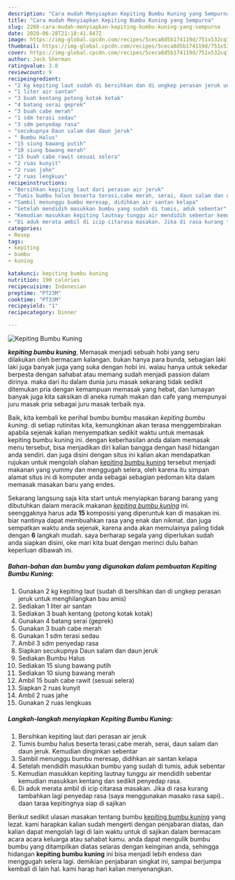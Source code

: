 ```yaml
---
description: "Cara mudah Menyiapkan Kepiting Bumbu Kuning yang Sempurna"
title: "Cara mudah Menyiapkan Kepiting Bumbu Kuning yang Sempurna"
slug: 2208-cara-mudah-menyiapkan-kepiting-bumbu-kuning-yang-sempurna
date: 2020-06-28T21:18:41.847Z
image: https://img-global.cpcdn.com/recipes/5ceca8d5b174119d/751x532cq70/kepiting-bumbu-kuning-foto-resep-utama.jpg
thumbnail: https://img-global.cpcdn.com/recipes/5ceca8d5b174119d/751x532cq70/kepiting-bumbu-kuning-foto-resep-utama.jpg
cover: https://img-global.cpcdn.com/recipes/5ceca8d5b174119d/751x532cq70/kepiting-bumbu-kuning-foto-resep-utama.jpg
author: Jack Sherman
ratingvalue: 3.8
reviewcount: 9
recipeingredient:
- "2 kg kepiting laut sudah di bersihkan dan di ungkep perasan jeruk untuk menghilangkan bau amis"
- "1 liter air santan"
- "3 buah kentang potong kotak kotak"
- "4 batang serai geprek"
- "3 buah cabe merah"
- "1 sdm terasi sedau"
- "3 sdm penyedap rasa"
- "secukupnya Daun salam dan daun jeruk"
- " Bumbu Halus"
- "15 siung bawang putih"
- "10 siung bawang merah"
- "15 buah cabe rawit sesuai selera"
- "2 ruas kunyit"
- "2 ruas jahe"
- "2 ruas lengkuas"
recipeinstructions:
- "Bersihkan kepiting laut dari perasan air jeruk"
- "Tumis bumbu halus beserta terasi,cabe merah, serai, daun salam dan daun jeruk. Kemudian dinginkan sebentar"
- "Sambil menunggu bumbu meresap, didihkan air santan kelapa"
- "Setelah mendidih masukkan bumbu yang sudah di tumis, aduk sebentar"
- "Kemudian masukkan kepiting lautnay tunggu air mendidih sebentar kemudian masukkan kentang dan sedikit penyedap rasa."
- "Di aduk merata ambil di icip citarasa masakan. Jika di rasa kurang tambahkan lagi penyedap rasa (saya menggunakan masako rasa sapi).. daan taraa kepitingnya siap di sajikan"
categories:
- Resep
tags:
- kepiting
- bumbu
- kuning

katakunci: kepiting bumbu kuning 
nutrition: 190 calories
recipecuisine: Indonesian
preptime: "PT23M"
cooktime: "PT33M"
recipeyield: "1"
recipecategory: Dinner

---
```



![Kepiting Bumbu Kuning](https://img-global.cpcdn.com/recipes/5ceca8d5b174119d/751x532cq70/kepiting-bumbu-kuning-foto-resep-utama.jpg)

<b><i>kepiting bumbu kuning</i></b>, Memasak menjadi sebuah hobi yang seru dilakukan oleh bermacam kalangan. bukan hanya para bunda, sebagian laki laki juga banyak juga yang suka dengan hobi ini. walau hanya untuk sekedar berpesta dengan sahabat atau memang sudah menjadi passion dalam dirinya. maka dari itu dalam dunia juru masak sekarang tidak sedikit ditemukan pria dengan kemampuan memasak yang hebat, dan lumayan banyak juga kita saksikan di aneka rumah makan dan cafe yang mempunyai juru masak pria sebagai juru masak terbaik nya.

Baik, kita kembali ke perihal bumbu bumbu masakan <i>kepiting bumbu kuning</i>. di setiap rutinitas kita, kemungkinan akan terasa menggembirakan apabila sejenak kalian menyempatkan sedikit waktu untuk memasak kepiting bumbu kuning ini. dengan keberhasilan anda dalam memasak menu tersebut, bisa menjadikan diri kalian bangga dengan hasil hidangan anda sendiri. dan juga disini dengan situs ini kalian akan mendapatkan rujukan untuk mengolah olahan <u>kepiting bumbu kuning</u> tersebut menjadi makanan yang yummy dan menggugah selera, oleh karena itu simpan alamat situs ini di komputer anda sebagai sebagian pedoman kita dalam memasak masakan baru yang endes.




Sekarang langsung saja kita start untuk menyiapkan barang barang yang dibutuhkan dalam meracik makanan <u><i>kepiting bumbu kuning</i></u> ini. seenggaknya harus ada <b>15</b> komposisi yang diperuntuk kan di masakan ini. biar nantinya dapat membuahkan rasa yang enak dan nikmat. dan juga sempatkan waktu anda sejenak, karena anda akan memulainya paling tidak dengan <b>6</b> langkah mudah. saya berharap segala yang diperlukan sudah anda siapkan disini, oke mari kita buat dengan merinci dulu bahan keperluan dibawah ini.

<!--inarticleads1-->

##### Bahan-bahan dan bumbu yang digunakan dalam pembuatan Kepiting Bumbu Kuning:

1. Gunakan 2 kg kepiting laut (sudah di bersihkan dan di ungkep perasan jeruk untuk menghilangkan bau amis)
1. Sediakan 1 liter air santan
1. Sediakan 3 buah kentang (potong kotak kotak)
1. Gunakan 4 batang serai (geprek)
1. Gunakan 3 buah cabe merah
1. Gunakan 1 sdm terasi sedau
1. Ambil 3 sdm penyedap rasa
1. Siapkan secukupnya Daun salam dan daun jeruk
1. Sediakan  Bumbu Halus
1. Sediakan 15 siung bawang putih
1. Sediakan 10 siung bawang merah
1. Ambil 15 buah cabe rawit (sesuai selera)
1. Siapkan 2 ruas kunyit
1. Ambil 2 ruas jahe
1. Gunakan 2 ruas lengkuas




<!--inarticleads2-->

##### Langkah-langkah menyiapkan Kepiting Bumbu Kuning:

1. Bersihkan kepiting laut dari perasan air jeruk
1. Tumis bumbu halus beserta terasi,cabe merah, serai, daun salam dan daun jeruk. Kemudian dinginkan sebentar
1. Sambil menunggu bumbu meresap, didihkan air santan kelapa
1. Setelah mendidih masukkan bumbu yang sudah di tumis, aduk sebentar
1. Kemudian masukkan kepiting lautnay tunggu air mendidih sebentar kemudian masukkan kentang dan sedikit penyedap rasa.
1. Di aduk merata ambil di icip citarasa masakan. Jika di rasa kurang tambahkan lagi penyedap rasa (saya menggunakan masako rasa sapi).. daan taraa kepitingnya siap di sajikan




Berikut sedikit ulasan masakan tentang bumbu <u>kepiting bumbu kuning</u> yang lezat. kami harapkan kalian sudah mengerti dengan penjabaran diatas, dan kalian dapat mengolah lagi di lain waktu untuk di sajikan dalam bermacam acara acara keluarga atau sahabat kamu. anda dapat mengulik bumbu bumbu yang ditampilkan diatas selaras dengan keinginan anda, sehingga hidangan <b>kepiting bumbu kuning</b> ini bisa menjadi lebih endess dan menggugah selera lagi. demikian penjabaran singkat ini, sampai berjumpa kembali di lain hal. kami harap hari kalian menyenangkan.
